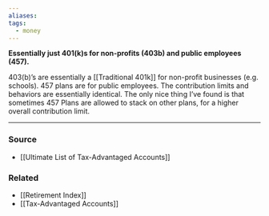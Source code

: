 ```yaml
---
aliases: 
tags:
  - money
---
```

**Essentially just 401(k)s for non-profits (403b) and public employees (457).**

403(b)’s are essentially a [[Traditional 401k]] for non-profit businesses (e.g. schools). 457 plans are for public employees. The contribution limits and behaviors are essentially identical. The only nice thing I’ve found is that sometimes 457 Plans are allowed to stack on other plans, for a higher overall contribution limit.

---

### Source
- [[Ultimate List of Tax-Advantaged Accounts]]

### Related
- [[Retirement Index]] 
- [[Tax-Advantaged Accounts]]